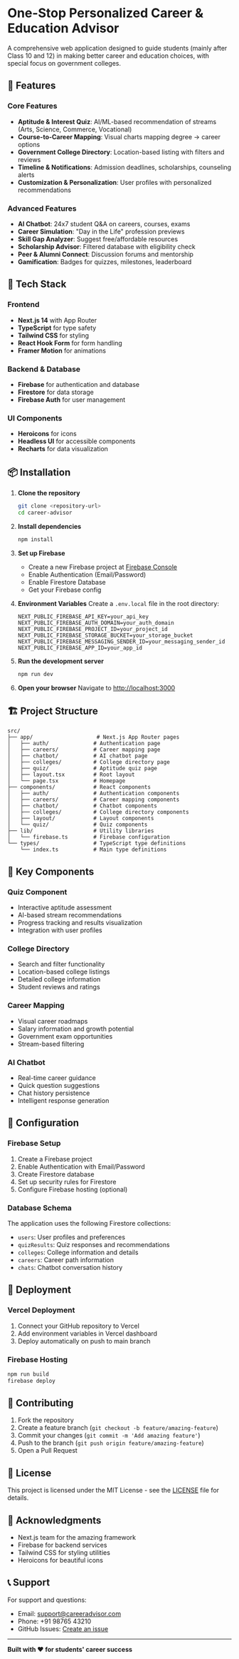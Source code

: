 # One-Stop Personalized Career & Education Advisor

A comprehensive web application designed to guide students (mainly after Class 10 and 12) in making better career and education choices, with special focus on government colleges.

## 🎯 Features

### Core Features
- **Aptitude & Interest Quiz**: AI/ML-based recommendation of streams (Arts, Science, Commerce, Vocational)
- **Course-to-Career Mapping**: Visual charts mapping degree → career options
- **Government College Directory**: Location-based listing with filters and reviews
- **Timeline & Notifications**: Admission deadlines, scholarships, counseling alerts
- **Customization & Personalization**: User profiles with personalized recommendations

### Advanced Features
- **AI Chatbot**: 24x7 student Q&A on careers, courses, exams
- **Career Simulation**: "Day in the Life" profession previews
- **Skill Gap Analyzer**: Suggest free/affordable resources
- **Scholarship Advisor**: Filtered database with eligibility check
- **Peer & Alumni Connect**: Discussion forums and mentorship
- **Gamification**: Badges for quizzes, milestones, leaderboard

## 🚀 Tech Stack

### Frontend
- **Next.js 14** with App Router
- **TypeScript** for type safety
- **Tailwind CSS** for styling
- **React Hook Form** for form handling
- **Framer Motion** for animations

### Backend & Database
- **Firebase** for authentication and database
- **Firestore** for data storage
- **Firebase Auth** for user management

### UI Components
- **Heroicons** for icons
- **Headless UI** for accessible components
- **Recharts** for data visualization

## 📦 Installation

1. **Clone the repository**
   ```bash
   git clone <repository-url>
   cd career-advisor
   ```

2. **Install dependencies**
   ```bash
   npm install
   ```

3. **Set up Firebase**
   - Create a new Firebase project at [Firebase Console](https://console.firebase.google.com/)
   - Enable Authentication (Email/Password)
   - Enable Firestore Database
   - Get your Firebase config

4. **Environment Variables**
   Create a `.env.local` file in the root directory:
   ```env
   NEXT_PUBLIC_FIREBASE_API_KEY=your_api_key
   NEXT_PUBLIC_FIREBASE_AUTH_DOMAIN=your_auth_domain
   NEXT_PUBLIC_FIREBASE_PROJECT_ID=your_project_id
   NEXT_PUBLIC_FIREBASE_STORAGE_BUCKET=your_storage_bucket
   NEXT_PUBLIC_FIREBASE_MESSAGING_SENDER_ID=your_messaging_sender_id
   NEXT_PUBLIC_FIREBASE_APP_ID=your_app_id
   ```

5. **Run the development server**
   ```bash
   npm run dev
   ```

6. **Open your browser**
   Navigate to [http://localhost:3000](http://localhost:3000)

## 🏗️ Project Structure

```
src/
├── app/                    # Next.js App Router pages
│   ├── auth/              # Authentication page
│   ├── careers/           # Career mapping page
│   ├── chatbot/           # AI chatbot page
│   ├── colleges/          # College directory page
│   ├── quiz/              # Aptitude quiz page
│   ├── layout.tsx         # Root layout
│   └── page.tsx           # Homepage
├── components/            # React components
│   ├── auth/              # Authentication components
│   ├── careers/           # Career mapping components
│   ├── chatbot/           # Chatbot components
│   ├── colleges/          # College directory components
│   ├── layout/            # Layout components
│   └── quiz/              # Quiz components
├── lib/                   # Utility libraries
│   └── firebase.ts        # Firebase configuration
└── types/                 # TypeScript type definitions
    └── index.ts           # Main type definitions
```

## 🎨 Key Components

### Quiz Component
- Interactive aptitude assessment
- AI-based stream recommendations
- Progress tracking and results visualization
- Integration with user profiles

### College Directory
- Search and filter functionality
- Location-based college listings
- Detailed college information
- Student reviews and ratings

### Career Mapping
- Visual career roadmaps
- Salary information and growth potential
- Government exam opportunities
- Stream-based filtering

### AI Chatbot
- Real-time career guidance
- Quick question suggestions
- Chat history persistence
- Intelligent response generation

## 🔧 Configuration

### Firebase Setup
1. Create a Firebase project
2. Enable Authentication with Email/Password
3. Create Firestore database
4. Set up security rules for Firestore
5. Configure Firebase hosting (optional)

### Database Schema
The application uses the following Firestore collections:
- `users`: User profiles and preferences
- `quizResults`: Quiz responses and recommendations
- `colleges`: College information and details
- `careers`: Career path information
- `chats`: Chatbot conversation history

## 🚀 Deployment

### Vercel Deployment
1. Connect your GitHub repository to Vercel
2. Add environment variables in Vercel dashboard
3. Deploy automatically on push to main branch

### Firebase Hosting
```bash
npm run build
firebase deploy
```

## 🤝 Contributing

1. Fork the repository
2. Create a feature branch (`git checkout -b feature/amazing-feature`)
3. Commit your changes (`git commit -m 'Add amazing feature'`)
4. Push to the branch (`git push origin feature/amazing-feature`)
5. Open a Pull Request

## 📝 License

This project is licensed under the MIT License - see the [LICENSE](LICENSE) file for details.

## 🙏 Acknowledgments

- Next.js team for the amazing framework
- Firebase for backend services
- Tailwind CSS for styling utilities
- Heroicons for beautiful icons

## 📞 Support

For support and questions:
- Email: support@careeradvisor.com
- Phone: +91 98765 43210
- GitHub Issues: [Create an issue](https://github.com/your-repo/issues)

---

**Built with ❤️ for students' career success**
